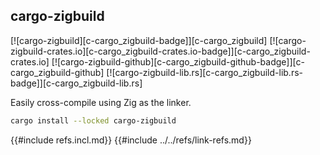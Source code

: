 ## cargo-zigbuild

[![cargo-zigbuild][c-cargo_zigbuild-badge]][c-cargo_zigbuild]
[![cargo-zigbuild-crates.io][c-cargo_zigbuild-crates.io-badge]][c-cargo_zigbuild-crates.io]
[![cargo-zigbuild-github][c-cargo_zigbuild-github-badge]][c-cargo_zigbuild-github]
[![cargo-zigbuild-lib.rs][c-cargo_zigbuild-lib.rs-badge]][c-cargo_zigbuild-lib.rs]

Easily cross-compile using Zig as the linker.

```sh
cargo install --locked cargo-zigbuild
```

{{#include refs.incl.md}}
{{#include ../../refs/link-refs.md}}

<div class="hidden">
</div>
